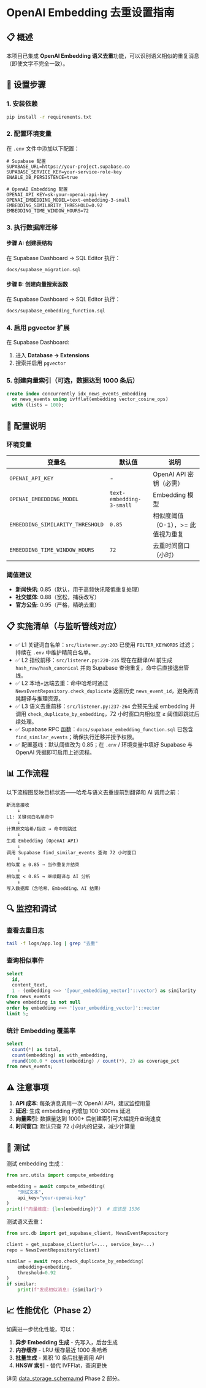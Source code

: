 # OpenAI Embedding 去重设置指南

## 📋 概述

本项目已集成 **OpenAI Embedding 语义去重**功能，可以识别语义相似的重复消息（即使文字不完全一致）。

## 🚀 设置步骤

### 1. 安装依赖

```bash
pip install -r requirements.txt
```

### 2. 配置环境变量

在 `.env` 文件中添加以下配置：

```env
# Supabase 配置
SUPABASE_URL=https://your-project.supabase.co
SUPABASE_SERVICE_KEY=your-service-role-key
ENABLE_DB_PERSISTENCE=true

# OpenAI Embedding 配置
OPENAI_API_KEY=sk-your-openai-api-key
OPENAI_EMBEDDING_MODEL=text-embedding-3-small
EMBEDDING_SIMILARITY_THRESHOLD=0.92
EMBEDDING_TIME_WINDOW_HOURS=72
```

### 3. 执行数据库迁移

#### 步骤 A: 创建表结构

在 Supabase Dashboard → SQL Editor 执行：

```bash
docs/supabase_migration.sql
```

#### 步骤 B: 创建向量搜索函数

在 Supabase Dashboard → SQL Editor 执行：

```bash
docs/supabase_embedding_function.sql
```

### 4. 启用 pgvector 扩展

在 Supabase Dashboard:
1. 进入 **Database → Extensions**
2. 搜索并启用 `pgvector`

### 5. 创建向量索引（可选，数据达到 1000 条后）

```sql
create index concurrently idx_news_events_embedding
  on news_events using ivfflat(embedding vector_cosine_ops)
  with (lists = 100);
```

## 🔧 配置说明

### 环境变量

| 变量名 | 默认值 | 说明 |
|--------|--------|------|
| `OPENAI_API_KEY` | - | OpenAI API 密钥（必需） |
| `OPENAI_EMBEDDING_MODEL` | `text-embedding-3-small` | Embedding 模型 |
| `EMBEDDING_SIMILARITY_THRESHOLD` | `0.85` | 相似度阈值（0-1），>= 此值视为重复 |
| `EMBEDDING_TIME_WINDOW_HOURS` | `72` | 去重时间窗口（小时） |

### 阈值建议

- **新闻快讯**: 0.85（默认，用于高频快讯降低重复处理）
- **社交媒体**: 0.88（宽松，捕获改写）
- **官方公告**: 0.95（严格，精确去重）

## 📋 实施清单（与监听管线对应）

- ✅ L1 关键词白名单：`src/listener.py:203` 已使用 `FILTER_KEYWORDS` 过滤；持续在 `.env` 中维护精简白名单。
- ✅ L2 指纹前移：`src/listener.py:220-235` 现在在翻译/AI 前生成 `hash_raw/hash_canonical` 并向 Supabase 查询重复，命中后直接退出管线。
- ✅ L2 本地+远端去重：命中哈希时通过 `NewsEventRepository.check_duplicate` 返回历史 `news_event_id`，避免再消耗翻译与推理资源。
- ✅ L3 语义去重前移：`src/listener.py:237-264` 会预先生成 embedding 并调用 `check_duplicate_by_embedding`，72 小时窗口内相似度 ≥ 阈值即跳过后续处理。
- ✅ Supabase RPC 函数：`docs/supabase_embedding_function.sql` 已包含 `find_similar_events`；确保执行迁移并授予权限。
- ✅ 配置基线：默认阈值改为 0.85；在 `.env` / 环境变量中填好 Supabase 与 OpenAI 凭据即可启用上述流程。

## 📊 工作流程

以下流程图反映目标状态——哈希与语义去重提前到翻译和 AI 调用之前：

```
新消息接收
    ↓
L1: 关键词白名单命中
    ↓
计算原文哈希/指纹 → 命中则跳过
    ↓
生成 Embedding (OpenAI API)
    ↓
调用 Supabase find_similar_events 查询 72 小时窗口
    ↓
相似度 ≥ 0.85 → 当作重复并结束
    ↓
相似度 < 0.85 → 继续翻译与 AI 分析
    ↓
写入数据库（含哈希、Embedding、AI 结果）
```

## 🔍 监控和调试

### 查看去重日志

```bash
tail -f logs/app.log | grep "去重"
```

### 查询相似事件

```sql
select
  id,
  content_text,
  1 - (embedding <=> '[your_embedding_vector]'::vector) as similarity
from news_events
where embedding is not null
order by embedding <=> '[your_embedding_vector]'::vector
limit 5;
```

### 统计 Embedding 覆盖率

```sql
select
  count(*) as total,
  count(embedding) as with_embedding,
  round(100.0 * count(embedding) / count(*), 2) as coverage_pct
from news_events;
```

## ⚠️ 注意事项

1. **API 成本**: 每条消息调用一次 OpenAI API，建议监控用量
2. **延迟**: 生成 embedding 约增加 100-300ms 延迟
3. **向量索引**: 数据量达到 1000+ 后创建索引可大幅提升查询速度
4. **时间窗口**: 默认只查 72 小时内的记录，减少计算量

## 🧪 测试

测试 embedding 生成：

```python
from src.utils import compute_embedding

embedding = await compute_embedding(
    "测试文本",
    api_key="your-openai-key"
)
print(f"向量维度: {len(embedding)}")  # 应该是 1536
```

测试语义去重：

```python
from src.db import get_supabase_client, NewsEventRepository

client = get_supabase_client(url=..., service_key=...)
repo = NewsEventRepository(client)

similar = await repo.check_duplicate_by_embedding(
    embedding=embedding,
    threshold=0.92
)
if similar:
    print(f"发现相似消息: {similar}")
```

## 📈 性能优化（Phase 2）

如需进一步优化性能，可以：

1. **异步 Embedding 生成** - 先写入，后台生成
2. **内存缓存** - LRU 缓存最近 1000 条哈希
3. **批量生成** - 累积 10 条后批量调用 API
4. **HNSW 索引** - 替代 IVFFlat，查询更快

详见 [data_storage_schema.md](./data_storage_schema.md) Phase 2 部分。
